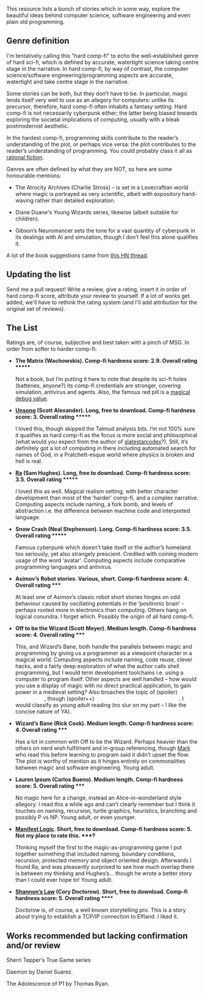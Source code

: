 This resource lists a bunch of stories which in some way, explore the beautiful ideas behind computer science, software engineering and even plain old programming. 

## Genre definition

I'm tentatively calling this "hard comp-fi" to echo the well-established genre of hard sci-fi, which is defined by accurate, watertight science taking centre stage in the narrative. In hard comp-fi, by way of contrast, the computer science/software engineering/programming aspects are accurate, watertight and take centre stage in the narrative.

Some stories can be both, but they don’t have to be. In particular, magic lends itself very well to use as an allegory for computers: unlike its precursor, therefore, hard comp-fi often inhabits a fantasy setting. Hard comp-fi is not necessarily cyberpunk either; the latter being biased towards exploring the societal implications of computing, usually with a bleak postmodernist aesthetic.

In the hardest comp-fi, programming skills contribute to the reader’s understanding of the plot, or perhaps vice versa: the plot contributes to the reader’s understanding of programming. You could probably class it all as [rational fiction](https://www.reddit.com/r/rational/).

Genres are often defined by what they are NOT, so here are some honourable mentions: 

* The Atrocity Archives (Charlie Stross) – is set in a Lovecraftian world where magic is portrayed as very scientific, albeit with expository hand-waving rather than detailed exploration. 

* Diane Duane's Young Wizards series, likewise (albeit suitable for children). 

* Gibson’s Neuromancer sets the tone for a vast quantity of cyberpunk in its dealings with AI and simulation, though I don’t feel this alone qualifies it. 

A lot of the book suggestions came from [this HN thread](https://news.ycombinator.com/item?id=15670507).

## Updating the list

Send me a pull request! Write a review, give a rating, insert it in order of hard comp-fi score, attribute your review to yourself. If a lot of works get added, we'll have to rethink the rating system (and I'll add attribution for the original set of reviews).

## The List

Ratings are, of course, subjective and best taken with a pinch of MSG. In order from softer to harder comp-fi:

* __The Matrix (Wachowskis). Comp-fi hardness score: 2.9. Overall rating *****__

  Not a book, but I’m putting it here to note that despite its sci-fi holes (batteries, anyone?) its comp-fi credentials are stronger, covering simulation, antivirus and agents. Also, the famous red pill is a [magical debug value](https://en.wikipedia.org/wiki/Magic_number_(programming)#Magic_debug_values).

* __[Unsong](http://unsongbook.com/) (Scott Alexander). 
Long, free to download.
Comp-fi hardness score: 3.
Overall rating *****__

  I loved this, though skipped the Talmud analysis bits. I’m not 100% sure it qualifies as hard comp-fi as the focus is more social and philosophical (what would you expect from the author of [slatestarcodex](https://slatestarcodex.com/)?). Still, it’s definitely got a lot of computing in there including automated search for names of God, in a Pratchett-esque world where physics is broken and hell is real.

* __[Ra](https://qntm.org/ra) (Sam Hughes).
Long, free to download.
Comp-fi hardness score: 3.5.
Overall rating *****__

  I loved this as well. Magical realism setting, with better character development than most of the ‘harder’ comp-fi, and a complex narrative. Computing aspects include naming, a fork bomb, and levels of abstraction i.e. the difference between machine code and interpreted language.

* __Snow Crash (Neal Stephenson).
Long.
Comp-fi hardness score: 3.5.
Overall rating *****__

  Famous cyberpunk which doesn’t take itself or the author’s homeland too seriously, yet also strangely prescient. Credited with coining modern usage of the word ‘avatar’. Computing aspects include comparative programming languages and antivirus.

* __Asimov’s Robot stories.
Various, short.
Comp-fi hardness score: 4.
Overall rating ***__

  At least one of Asimov’s classic robot short stories hinges on odd behaviour caused by oscillating potentials in the ‘positronic brain’ - perhaps rooted more in electronics than computing. Others hang on logical conundra. I forget which. Possibly the origin of all hard comp-fi.

* __Off to be the Wizard (Scott Meyer).
Medium length.
Comp-fi hardness score: 4.
Overall rating ***__

  This, and Wizard’s Bane, both handle the parallels between magic and programming by giving us a programmer as a viewpoint character in a magical world. Computing aspects include naming, code reuse, clever hacks, and a fairly deep exploration of what the author calls shell programming, but I would term development toolchains i.e. using a computer to program itself. Other aspects are well handled – how would you use a display of magic with no direct practical application, to gain power in a medieval setting? Also broaches the topic of (spoiler) <span style="color:white">gender bias in tech</span>, though (spoiler++) <span style="color:white">you wouldn’t think it until the end</span>. I would classify as young adult reading (no slur on my part – I like the concise nature of YA).

* __Wizard’s Bane (Rick Cook).
Medium length.
Comp-fi hardness score: 4.
Overall rating ***__

  Has a lot in common with Off to be the Wizard. Perhaps heavier than the others on nerd wish fulfilment and in-group referencing, though [Mark](https://confusethelucid.blogspot.com/) who read this before learning to program said it didn’t upset the flow. The plot is worthy of mention as it hinges entirely on commonalities between magic and software engineering. Young adult.

* __Lauren Ipsum (Carlos Bueno).
Medium length.
Comp-fi hardness score: 5.
Overall rating ***__

  No magic here for a change, instead an Alice-in-wonderland style allegory. I read this a while ago and can’t clearly remember but I think it touches on naming, recursion, turtle graphics, heuristics, branching and possibly P vs NP. Young adult, or even younger.

* __[Manifest Logic](https://omnisplore.wordpress.com/2019/06/21/manifest-logic/).
Short, free to download.
Comp-fi hardness score: 5.
Not my place to rate this. ***?__

  Thinking myself the first to the magic-as-programming game I put together something that included naming, boundary conditions, recursion, protected memory and object oriented design. Afterwards I found Ra, and was pleasantly surprised to see how much overlap there is between my thinking and Hughes’s… though he wrote a better story than I could ever hope to! Young adult.

* __[Shannon’s Law](https://www.tor.com/2011/05/05/shannons-law/) (Cory Doctorow).
Short, free to download.
Comp-fi hardness score: 5.
Overall rating ****__

  Doctorow is, of course, a well known storytelling pro. This is a story about trying to establish a TCP/IP connection to Elfland. I liked it.

## Works recommended but lacking confirmation and/or review

Sherri Tepper’s True Game series 

Daemon by Daniel Suarez. 

The Adolescence of P1 by Thomas Ryan.

